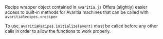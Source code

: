 Recipe wrapper object contained in `avaritia.js`
Offers (slightly) easier access to built-in methods for Avaritia machines that can be called with 
`avaritiaRecipes.<recipe>`

To use, `avaritiaRecipes.initialize(event)` must be called before any other calls in order to allow the functions to work properly.